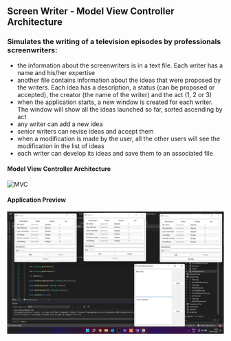 ## Screen Writer - Model View Controller Architecture

### Simulates the writing of a television episodes by professionals screenwriters:
 - the information about the screenwriters is in a text file. Each writer has a name and his/her expertise
 - another file contains information about the ideas that were proposed by the writers. Each idea has a description, a status (can be proposed or accepted), the creator (the name of the writer) and the act (1, 2 or 3)
 - when the application starts, a new window is created for each writer. The window will show all the ideas launched so far, sorted ascending by act
 - any writer can add a new idea
 - senior writers can revise ideas and accept them
 - when a modification is made by the user, all the other users will see the modification in the list of ideas
 - each writer can develop its ideas and save them to an associated file

 

#### Model View Controller Architecture 
   ![MVC](https://upload.wikimedia.org/wikipedia/commons/thumb/a/a0/MVC-Process.svg/800px-MVC-Process.svg.png)

#### Application Preview
   ![application sample](./application_running.png)